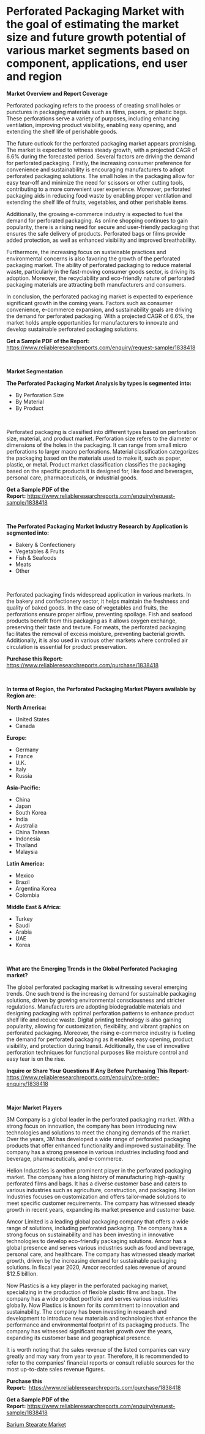 <p><h1>Perforated Packaging Market with the goal of estimating the market size and future growth potential of various market segments based on component, applications, end user and region</h1></p><p><strong>Market Overview and Report Coverage</strong></p>
<p><p>Perforated packaging refers to the process of creating small holes or punctures in packaging materials such as films, papers, or plastic bags. These perforations serve a variety of purposes, including enhancing ventilation, improving product visibility, enabling easy opening, and extending the shelf life of perishable goods.</p><p>The future outlook for the perforated packaging market appears promising. The market is expected to witness steady growth, with a projected CAGR of 6.6% during the forecasted period. Several factors are driving the demand for perforated packaging. Firstly, the increasing consumer preference for convenience and sustainability is encouraging manufacturers to adopt perforated packaging solutions. The small holes in the packaging allow for easy tear-off and minimize the need for scissors or other cutting tools, contributing to a more convenient user experience. Moreover, perforated packaging aids in reducing food waste by enabling proper ventilation and extending the shelf life of fruits, vegetables, and other perishable items.</p><p>Additionally, the growing e-commerce industry is expected to fuel the demand for perforated packaging. As online shopping continues to gain popularity, there is a rising need for secure and user-friendly packaging that ensures the safe delivery of products. Perforated bags or films provide added protection, as well as enhanced visibility and improved breathability.</p><p>Furthermore, the increasing focus on sustainable practices and environmental concerns is also favoring the growth of the perforated packaging market. The ability of perforated packaging to reduce material waste, particularly in the fast-moving consumer goods sector, is driving its adoption. Moreover, the recyclability and eco-friendly nature of perforated packaging materials are attracting both manufacturers and consumers.</p><p>In conclusion, the perforated packaging market is expected to experience significant growth in the coming years. Factors such as consumer convenience, e-commerce expansion, and sustainability goals are driving the demand for perforated packaging. With a projected CAGR of 6.6%, the market holds ample opportunities for manufacturers to innovate and develop sustainable perforated packaging solutions.</p></p>
<p><strong>Get a Sample PDF of the Report:</strong> <a href="https://www.reliableresearchreports.com/enquiry/request-sample/1838418">https://www.reliableresearchreports.com/enquiry/request-sample/1838418</a></p>
<p>&nbsp;</p>
<p><strong>Market Segmentation</strong></p>
<p><strong>The Perforated Packaging Market Analysis by types is segmented into:</strong></p>
<p><ul><li>By Perforation Size</li><li>By Material</li><li>By Product</li></ul></p>
<p>&nbsp;</p>
<p><p>Perforated packaging is classified into different types based on perforation size, material, and product market. Perforation size refers to the diameter or dimensions of the holes in the packaging. It can range from small micro perforations to larger macro perforations. Material classification categorizes the packaging based on the materials used to make it, such as paper, plastic, or metal. Product market classification classifies the packaging based on the specific products it is designed for, like food and beverages, personal care, pharmaceuticals, or industrial goods.</p></p>
<p><strong>Get a Sample PDF of the Report:</strong>&nbsp;<a href="https://www.reliableresearchreports.com/enquiry/request-sample/1838418">https://www.reliableresearchreports.com/enquiry/request-sample/1838418</a></p>
<p>&nbsp;</p>
<p><strong>The Perforated Packaging Market Industry Research by Application is segmented into:</strong></p>
<p><ul><li>Bakery & Confectionery</li><li>Vegetables & Fruits</li><li>Fish & Seafoods</li><li>Meats</li><li>Other</li></ul></p>
<p>&nbsp;</p>
<p><p>Perforated packaging finds widespread application in various markets. In the bakery and confectionery sector, it helps maintain the freshness and quality of baked goods. In the case of vegetables and fruits, the perforations ensure proper airflow, preventing spoilage. Fish and seafood products benefit from this packaging as it allows oxygen exchange, preserving their taste and texture. For meats, the perforated packaging facilitates the removal of excess moisture, preventing bacterial growth. Additionally, it is also used in various other markets where controlled air circulation is essential for product preservation.</p></p>
<p><strong>Purchase this Report:</strong>&nbsp; <a href="https://www.reliableresearchreports.com/purchase/1838418">https://www.reliableresearchreports.com/purchase/1838418</a></p>
<p>&nbsp;</p>
<p><strong>In terms of Region, the Perforated Packaging Market Players available by Region are:</strong></p>
<p>
    <p> <strong> North America: </strong>
        <ul>
            <li>United States</li>
            <li>Canada</li>
        </ul>
        </p> 
    <p> <strong> Europe: </strong>
        <ul>
            <li>Germany</li>
            <li>France</li>
            <li>U.K.</li>
            <li>Italy</li>
            <li>Russia</li>
        </ul>
        </p> 
    <p> <strong> Asia-Pacific: </strong>
        <ul>
            <li>China</li>
            <li>Japan</li>
            <li>South Korea</li>
            <li>India</li>
            <li>Australia</li>
            <li>China Taiwan</li>
            <li>Indonesia</li>
            <li>Thailand</li>
            <li>Malaysia</li>
        </ul>
        </p> 
    <p> <strong> Latin America: </strong>
        <ul>
            <li>Mexico</li>
            <li>Brazil</li>
            <li>Argentina Korea</li>
            <li>Colombia</li>
        </ul>
        </p> 
    <p> <strong> Middle East & Africa: </strong>
        <ul>
            <li>Turkey</li>
            <li>Saudi</li>
            <li>Arabia</li>
            <li>UAE</li>
            <li>Korea</li>
        </ul>
    </p>
    </p>
<p>&nbsp;</p>
<p><strong>What are the Emerging Trends in the Global Perforated Packaging market?</strong></p>
<p><p>The global perforated packaging market is witnessing several emerging trends. One such trend is the increasing demand for sustainable packaging solutions, driven by growing environmental consciousness and stricter regulations. Manufacturers are adopting biodegradable materials and designing packaging with optimal perforation patterns to enhance product shelf life and reduce waste. Digital printing technology is also gaining popularity, allowing for customization, flexibility, and vibrant graphics on perforated packaging. Moreover, the rising e-commerce industry is fueling the demand for perforated packaging as it enables easy opening, product visibility, and protection during transit. Additionally, the use of innovative perforation techniques for functional purposes like moisture control and easy tear is on the rise.</p></p>
<p><strong>Inquire or Share Your Questions If Any Before Purchasing This Report</strong>- <a href="https://www.reliableresearchreports.com/enquiry/pre-order-enquiry/1838418">https://www.reliableresearchreports.com/enquiry/pre-order-enquiry/1838418</a></p>
<p>&nbsp;</p>
<p><strong>Major Market Players</strong></p>
<p><p>3M Company is a global leader in the perforated packaging market. With a strong focus on innovation, the company has been introducing new technologies and solutions to meet the changing demands of the market. Over the years, 3M has developed a wide range of perforated packaging products that offer enhanced functionality and improved sustainability. The company has a strong presence in various industries including food and beverage, pharmaceuticals, and e-commerce.</p><p>Helion Industries is another prominent player in the perforated packaging market. The company has a long history of manufacturing high-quality perforated films and bags. It has a diverse customer base and caters to various industries such as agriculture, construction, and packaging. Helion Industries focuses on customization and offers tailor-made solutions to meet specific customer requirements. The company has witnessed steady growth in recent years, expanding its market presence and customer base.</p><p>Amcor Limited is a leading global packaging company that offers a wide range of solutions, including perforated packaging. The company has a strong focus on sustainability and has been investing in innovative technologies to develop eco-friendly packaging solutions. Amcor has a global presence and serves various industries such as food and beverage, personal care, and healthcare. The company has witnessed steady market growth, driven by the increasing demand for sustainable packaging solutions. In fiscal year 2020, Amcor recorded sales revenue of around $12.5 billion.</p><p>Now Plastics is a key player in the perforated packaging market, specializing in the production of flexible plastic films and bags. The company has a wide product portfolio and serves various industries globally. Now Plastics is known for its commitment to innovation and sustainability. The company has been investing in research and development to introduce new materials and technologies that enhance the performance and environmental footprint of its packaging products. The company has witnessed significant market growth over the years, expanding its customer base and geographical presence.</p><p>It is worth noting that the sales revenue of the listed companies can vary greatly and may vary from year to year. Therefore, it is recommended to refer to the companies' financial reports or consult reliable sources for the most up-to-date sales revenue figures.</p></p>
<p><strong>Purchase this Report:</strong>&nbsp;&nbsp;<a href="https://www.reliableresearchreports.com/purchase/1838418">https://www.reliableresearchreports.com/purchase/1838418</a></p>
<p></p>
<p><strong>Get a Sample PDF of the Report:</strong>&nbsp;<a href="https://www.reliableresearchreports.com/enquiry/request-sample/1838418">https://www.reliableresearchreports.com/enquiry/request-sample/1838418</a></p>
<p><p><a href="https://github.com/RichRobinson5/Market-Research-Report-List-2/blob/main/barium-stearate-market.md">Barium Stearate Market</a></p></p>